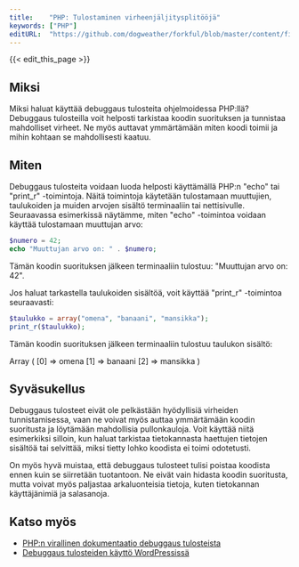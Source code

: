 ```yaml
---
title:    "PHP: Tulostaminen virheenjäljitysplitööjä"
keywords: ["PHP"]
editURL:  "https://github.com/dogweather/forkful/blob/master/content/fi/php/printing-debug-output.md"
---
```


{{< edit_this_page >}}

## Miksi

Miksi haluat käyttää debuggaus tulosteita ohjelmoidessa PHP:llä? Debuggaus tulosteilla voit helposti tarkistaa koodin suorituksen ja tunnistaa mahdolliset virheet. Ne myös auttavat ymmärtämään miten koodi toimii ja mihin kohtaan se mahdollisesti kaatuu.

## Miten

Debuggaus tulosteita voidaan luoda helposti käyttämällä PHP:n "echo" tai "print_r" -toimintoja. Näitä toimintoja käytetään tulostamaan muuttujien, taulukoiden ja muiden arvojen sisältö terminaaliin tai nettisivulle. Seuraavassa esimerkissä näytämme, miten "echo" -toimintoa voidaan käyttää tulostamaan muuttujan arvo:

```PHP
$numero = 42;
echo "Muuttujan arvo on: " . $numero;
```

Tämän koodin suorituksen jälkeen terminaaliin tulostuu: "Muuttujan arvo on: 42".

Jos haluat tarkastella taulukoiden sisältöä, voit käyttää "print_r" -toimintoa seuraavasti:

```PHP
$taulukko = array("omena", "banaani", "mansikka");
print_r($taulukko);
```

Tämän koodin suorituksen jälkeen terminaaliin tulostuu taulukon sisältö:

Array
(
    [0] => omena
    [1] => banaani
    [2] => mansikka
)

## Syväsukellus

Debuggaus tulosteet eivät ole pelkästään hyödyllisiä virheiden tunnistamisessa, vaan ne voivat myös auttaa ymmärtämään koodin suoritusta ja löytämään mahdollisia pullonkauloja. Voit käyttää niitä esimerkiksi silloin, kun haluat tarkistaa tietokannasta haettujen tietojen sisältöä tai selvittää, miksi tietty lohko koodista ei toimi odotetusti.

On myös hyvä muistaa, että debuggaus tulosteet tulisi poistaa koodista ennen kuin se siirretään tuotantoon. Ne eivät vain hidasta koodin suoritusta, mutta voivat myös paljastaa arkaluonteisia tietoja, kuten tietokannan käyttäjänimiä ja salasanoja.

## Katso myös

- [PHP:n virallinen dokumentaatio debuggaus tulosteista](https://www.php.net/manual/en/function.echo.php)
- [Debuggaus tulosteiden käyttö WordPressissä](https://developer.wordpress.org/plugins/debugging/debugging-output/)